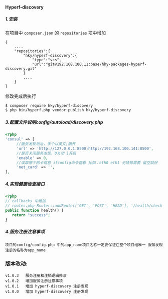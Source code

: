 #### Hyperf-discovery

##### 1.安装
在项目中 `composer.json` 的 `repositories` 项中增加
``` 
{
    ....
    "repositories":{
        "hky/hyperf-discovery":{
            "type":"vcs",
            "url":"git@192.168.100.11:base/hky-packages-hyperf-discovery.git"
        }
        ....
    }
}
```
修改完成后执行 
```bash
$ composer require hky/hyperf-discovery
$ php bin/hyperf.php vendor:publish hky/hyperf-discovery
```
##### 3.配置文件说明config/autoload/discovery.php
```php
<?php
'consul' => [
     //服务发现地址，多个以英文;隔开
     'url' => 'http://127.0.0.1:8500;http://192.168.100.141:8500',
     //是否关闭服务发现，0关闭 1开启
     'enable' => 0,
     //读取哪个网卡信息 ifconfig命令查看 比如：eth0 eth1 无特殊需要 留空就好
     'net_card' => '',
],
```
##### 4.实现健康检查接口
```php
<?php
// callbacks 中增加
// routes.php Router::addRoute(['GET', 'POST', 'HEAD'], '/health/check', 'App\Controller\IndexController@health');
public function health() {
   return "success";
}
```
##### 4.服务注册注意事项
```$xslt
项目的config/config.php 中的app_name项目名称一定要保证在整个项目组唯一 服务发现注册的名称为app_name
```
### 版本改动:
```$xslt
v1.0.3   服务注册和注销逻辑修改
v1.0.2   增加服务注册注意事项
v1.0.1   增加 hyperf-discovery 注册发现
v1.0.0   增加 hyperf-discovery 注册发现
```
